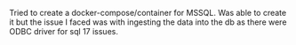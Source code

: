 Tried to create a docker-compose/container for MSSQL. Was able to create it but the issue I faced was with ingesting the data into the db as there were ODBC driver for sql 17 issues.
